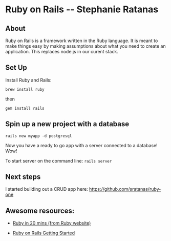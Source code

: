 # Ruby on Rails -- Stephanie Ratanas

## About
Ruby on Rails is a framework written in the Ruby language. It is meant to make things easy by making assumptions about what you need to create an application. This replaces node.js in our curent stack.

## Set Up
Install Ruby and Rails:

`brew install ruby`

then 

`gem install rails`


## Spin up a new project with a database

`rails new myapp -d postgresql`

Now you have a ready to go app with a server connected to a database! Wow!

To start server on the command line:
`rails server`

## Next steps
I started building out a CRUD app here: https://github.com/sratanas/ruby-one

## Awesome resources:

- [Ruby in 20 mins (from Ruby website)](https://www.ruby-lang.org/en/documentation/quickstart/)

- [Ruby on Rails Getting Started](http://guides.rubyonrails.org/getting_started.html)


